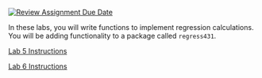 [![Review Assignment Due Date](https://classroom.github.com/assets/deadline-readme-button-24ddc0f5d75046c5622901739e7c5dd533143b0c8e959d652212380cedb1ea36.svg)](https://classroom.github.com/a/pKdtoE0S)

<!-- README.md is generated from README.Rmd. Please edit that file -->

In these labs, you will write functions to implement regression
calculations. You will be adding functionality to a package called
`regress431`.

[Lab 5 Instructions](https://rstudio.csm.calpoly.edu/Lab_5-431/)

[Lab 6 Instructions](https://rstudio.csm.calpoly.edu/Lab6_Instructions/)
